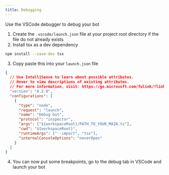 ```yaml
---
title: Debugging
---
```


Use the VSCode debugger to debug your bot

1. Create the `.vscode/launch.json` file at your project root directory if the file do not already exists
2. Install tsx as a dev dependency

```bash npm2yarn
npm install --save-dev tsx
```

3. Copy paste this into your `launch.json` file

```json title=".vscode/launch.json"
{
  // Use IntelliSense to learn about possible attributes.
  // Hover to view descriptions of existing attributes.
  // For more information, visit: https://go.microsoft.com/fwlink/?linkid=830387
  "version": "0.2.0",
  "configurations": [
    {
      "type": "node",
      "request": "launch",
      "name": "Debug bot",
      "protocol": "inspector",
      "args": ["${workspaceRoot}/PATH_TO_YOUR_MAIN.ts"],
      "cwd": "${workspaceRoot}",
      "runtimeArgs": ["--import", "tsx"],
      "internalConsoleOptions": "neverOpen"
    }
  ]
}
```

4. You can now put some breakpoints, go to the debug tab in VSCode and launch your bot
